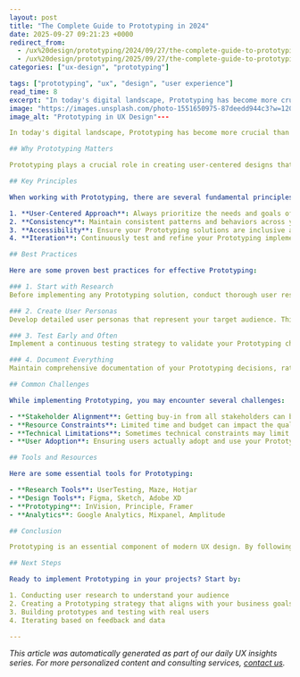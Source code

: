 ```yaml
---
layout: post
title: "The Complete Guide to Prototyping in 2024"
date: 2025-09-27 09:21:23 +0000
redirect_from:
  - /ux%20design/prototyping/2024/09/27/the-complete-guide-to-prototyping-in-2024/
  - /ux%20design/prototyping/2025/09/27/the-complete-guide-to-prototyping-in-2024/
categories: ["ux-design", "prototyping"]

tags: ["prototyping", "ux", "design", "user experience"]
read_time: 8
excerpt: "In today's digital landscape, Prototyping has become more crucial than ever for creating exceptional user experiences. This comprehensive guide will w..."
image: "https://images.unsplash.com/photo-1551650975-87deedd944c3?w=1200&h=630&fit=crop"
image_alt: "Prototyping in UX Design"---

In today's digital landscape, Prototyping has become more crucial than ever for creating exceptional user experiences. This comprehensive guide will walk you through everything you need to know about Prototyping and how to implement it effectively in your projects.

## Why Prototyping Matters

Prototyping plays a crucial role in creating user-centered designs that not only look great but also function seamlessly. In today's competitive digital landscape, understanding and implementing effective Prototyping strategies can be the difference between a successful product and one that fails to engage users.

## Key Principles

When working with Prototyping, there are several fundamental principles to keep in mind:

1. **User-Centered Approach**: Always prioritize the needs and goals of your users
2. **Consistency**: Maintain consistent patterns and behaviors across your design
3. **Accessibility**: Ensure your Prototyping solutions are inclusive and accessible to all users
4. **Iteration**: Continuously test and refine your Prototyping implementations

## Best Practices

Here are some proven best practices for effective Prototyping:

### 1. Start with Research
Before implementing any Prototyping solution, conduct thorough user research to understand your audience's needs, pain points, and behaviors.

### 2. Create User Personas
Develop detailed user personas that represent your target audience. This will help guide your Prototyping decisions and ensure you're designing for real users.

### 3. Test Early and Often
Implement a continuous testing strategy to validate your Prototyping choices. Use both quantitative and qualitative methods to gather insights.

### 4. Document Everything
Maintain comprehensive documentation of your Prototyping decisions, rationale, and outcomes. This will help your team stay aligned and learn from past experiences.

## Common Challenges

While implementing Prototyping, you may encounter several challenges:

- **Stakeholder Alignment**: Getting buy-in from all stakeholders can be difficult
- **Resource Constraints**: Limited time and budget can impact the quality of your Prototyping work
- **Technical Limitations**: Sometimes technical constraints may limit your Prototyping options
- **User Adoption**: Ensuring users actually adopt and use your Prototyping solutions

## Tools and Resources

Here are some essential tools for Prototyping:

- **Research Tools**: UserTesting, Maze, Hotjar
- **Design Tools**: Figma, Sketch, Adobe XD
- **Prototyping**: InVision, Principle, Framer
- **Analytics**: Google Analytics, Mixpanel, Amplitude

## Conclusion

Prototyping is an essential component of modern UX design. By following the principles and best practices outlined in this article, you can create more effective and user-centered experiences. Remember to stay updated with the latest trends and continuously refine your approach based on user feedback and data.

## Next Steps

Ready to implement Prototyping in your projects? Start by:

1. Conducting user research to understand your audience
2. Creating a Prototyping strategy that aligns with your business goals
3. Building prototypes and testing with real users
4. Iterating based on feedback and data

---
```


*This article was automatically generated as part of our daily UX insights series. For more personalized content and consulting services, [contact us](/contact/).*
